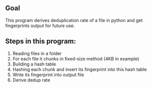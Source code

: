 ## Goal
This program derives deduplication rate of a file in python and get fingerprints output for future use.

## Steps in this program:
1. Reading files in a folder
2. For each file it chunks in fixed-size method (4KB in example) 
3. Building a hash table
4. Hashing each chunk and insert its fingerprint into this hash table
5. Write its fingerprint into output file
5. Derive dedup rate
